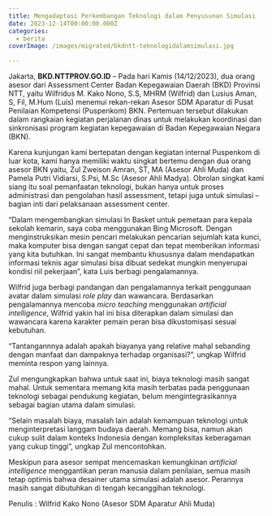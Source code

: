 ```yaml
---
title: Mengadaptasi Perkembangan Teknologi dalam Penyusunan Simulasi
date: 2023-12-14T00:00:00.000Z
categories:
  - berita
coverImage: /images/migrated/bkdntt-teknologidalamsimulasi.jpg

---
```


Jakarta, **BKD.NTTPROV.GO.ID** – Pada hari Kamis (14/12/2023), dua orang asesor dari Assessment Center Badan Kepegawaian Daerah (BKD) Provinsi NTT, ya­­­­itu Wilfridus M. Kako Nono, S.S, MHRM (Wilfrid) dan Lusius Aman, S, Fil, M.Hum (Luis) menemui rekan-rekan Asesor SDM Aparatur di Pusat Penilaian Kompetensi (Puspenkom) BKN. Pertemuan tersebut dilakukan dalam rangkaian kegiatan perjalanan dinas untuk melakukan koordinasi dan sinkronisasi program kegiatan kepegawaian di Badan Kepegawaian Negara (BKN).

Karena kunjungan kami bertepatan dengan kegiatan internal Puspenkom di luar kota, kami hanya memiliki waktu singkat bertemu dengan dua orang asesor BKN yaitu, Zul Zweison Amran, ST, MA (Asesor Ahli Muda) dan Pamela Putri Vidiarsi, S.Psi, M.Sc (Asesor Ahli Madya). ­­Obrolan singkat kami siang itu soal pemanfaatan teknologi, bukan hanya untuk proses administrasi dan pengolahan hasil assessment, tetapi juga untuk simulasi – bagian inti dari pelaksanaan assessment center.

“Dalam mengembangkan simulasi In Basket untuk pemetaan para kepala sekolah kemarin, saya coba menggunakan Bing Microsoft. Dengan menginstruksikan mesin pencari melakukan pencarian sejumlah kata kunci, maka komputer bisa dengan sangat cepat dan tepat memberikan informasi yang kita butuhkan. Ini sangat membantu khususnya dalam mendapatkan informasi teknis agar simulasi bisa dibuat sedekat mungkin menyerupai kondisi riil pekerjaan”, kata Luis berbagi pengalamannya.

Wilfrid juga berbagi pandangan dan pengalamannya terkait penggunaan avatar dalam simulasi *role play* dan wawancara. Berdasarkan pengalamannya mencoba *micro teaching* menggunakan *artificial intelligence*, Wilfrid yakin hal ini bisa diterapkan dalam simulasi dan wawancara karena karakter pemain peran bisa dikustomisasi sesuai kebutuhan.

“Tantangannnya adalah apakah biayanya yang relative mahal sebanding dengan manfaat dan dampaknya terhadap organisasi?”, ungkap Wilfrid meminta respon yang lainnya.

Zul mengungkapkan bahwa untuk saat ini, biaya teknologi masih sangat mahal. Untuk sementara memang kita masih terbatas pada penggunaan teknologi sebagai pendukung kegiatan, belum mengintegrasikannya sebagai bagian utama dalam simulasi.

“Selain masalah biaya, masalah lain adalah kemampuan teknologi untuk menginterpretasi langgam budaya daerah. Memang bisa, namun akan cukup sulit dalam konteks Indonesia dengan kompleksitas keberagaman yang cukup tinggi”, ungkap Zul mencontohkan.

Meskipun para asesor sempat mencemaskan kemungkinan *artificial intelligence* menggantikan peran manusia dalam penilaian, semua masih tetap optimis bahwa desainer utama simulasi adalah asesor. Perannya masih sangat dibutuhkan di tengah kecanggihan teknologi.

Penulis : Wilfrid Kako Nono (Asesor SDM Aparatur Ahli Muda)
